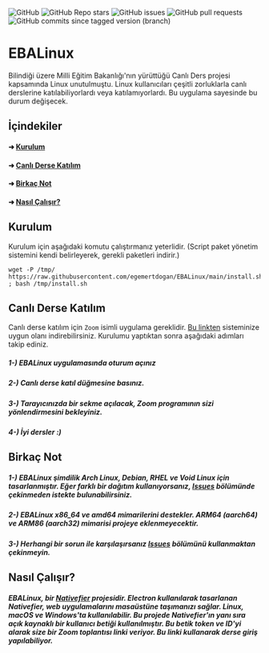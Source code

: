 ![GitHub](https://img.shields.io/github/license/egemertdogan/EBALinux?style=for-the-badge) ![GitHub Repo stars](https://img.shields.io/github/stars/egemertdogan/EBALinux?style=for-the-badge) ![GitHub issues](https://img.shields.io/github/issues/egemertdogan/EBALinux?style=for-the-badge) ![GitHub pull requests](https://img.shields.io/github/issues-pr/egemertdogan/EBALinux?style=for-the-badge) ![GitHub commits since tagged version (branch)](https://img.shields.io/github/commits-since/egemertdogan/EBALinux/v1.1/main?style=for-the-badge)

# EBALinux
Bilindiği üzere Milli Eğitim Bakanlığı'nın yürüttüğü Canlı Ders projesi kapsamında Linux unutulmuştu. Linux kullanıcıları çeşitli zorluklarla canlı derslerine katılabiliyorlardı veya katılamıyorlardı. Bu uygulama sayesinde bu durum değişecek.

## İçindekiler

####  ➜ [Kurulum](https://github.com/egemertdogan/EBALinux/tree/main#kurulum)
####  ➜ [Canlı Derse Katılım](https://github.com/egemertdogan/EBALinux/tree/main#canl%C4%B1-derse-kat%C4%B1l%C4%B1m)
####  ➜ [Birkaç Not](https://github.com/egemertdogan/EBALinux/tree/main#birka%C3%A7-not)
####  ➜ [Nasıl Çalışır?](https://github.com/egemertdogan/EBALinux#nas%C4%B1l-%C3%A7al%C4%B1%C5%9F%C4%B1r)

## Kurulum
Kurulum için aşağıdaki komutu çalıştırmanız yeterlidir. (Script paket yönetim sistemini kendi belirleyerek, gerekli paketleri indirir.)
```
wget -P /tmp/ https://raw.githubusercontent.com/egemertdogan/EBALinux/main/install.sh ; bash /tmp/install.sh
```

## Canlı Derse Katılım
Canlı derse katılım için `Zoom` isimli uygulama gereklidir. [Bu linkten](https://zoom.us/download) sisteminize uygun olanı indirebilirsiniz. Kurulumu yaptıktan sonra aşağıdaki adımları takip ediniz.

##### 1-) EBALinux uygulamasında oturum açınız
##### 2-) Canlı derse katıl düğmesine basınız.
##### 3-) Tarayıcınızda bir sekme açılacak, Zoom programının sizi yönlendirmesini bekleyiniz.
##### 4-) İyi dersler *:)*

## Birkaç Not
##### 1-) EBALinux şimdilik Arch Linux, Debian, RHEL ve Void Linux için tasarlanmıştır. Eğer farklı bir dağıtım kullanıyorsanız, [Issues](https://github.com/egemertdogan/EBALinux/issues) bölümünde çekinmeden istekte bulunabilirsiniz.
##### 2-) EBALinux x86_64 ve amd64 mimarilerini destekler. ARM64 (aarch64) ve ARM86 (aarch32) mimarisi projeye eklenmeyecektir.
##### 3-) Herhangi bir sorun ile karşılaşırsanız [Issues](https://github.com/egemertdogan/EBALinux/issues) bölümünü kullanmaktan çekinmeyin.

## Nasıl Çalışır?
##### EBALinux, bir [Nativefier](https://github.com/jiahaog/nativefier) projesidir. Electron kullanılarak tasarlanan Nativefier, web uygulamalarını masaüstüne taşımanızı sağlar. Linux, macOS ve Windows'ta kullanılabilir. Bu projede Nativefier'ın yanı sıra açık kaynaklı bir kullanıcı betiği kullanılmıştır. Bu betik token ve ID'yi alarak size bir Zoom toplantısı linki veriyor. Bu linki kullanarak derse giriş yapılabiliyor.
